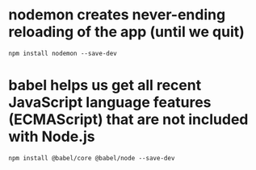 # nodemon creates never-ending reloading of the app (until we quit)
```npm install nodemon --save-dev```

# babel helps us get all recent JavaScript language features (ECMAScript) that are not included with Node.js

```npm install @babel/core @babel/node --save-dev```

